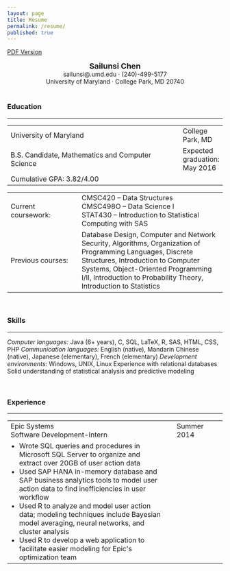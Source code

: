 ```yaml
---
layout: page
title: Resume
permalink: /resume/
published: true
---
```




<a href="{{ site.baseurl }}/assets/Sailunsi Chen Resume Updated.pdf">PDF Version</a>

<div style = "text-align:center">
<span style="font-weight:bold; font-size:18px">Sailunsi Chen</span>
<br />
sailunsi@.umd.edu &middot; (240)-499-5177
<br />
University of Maryland &middot; College Park, MD 20740
</div>

<br />

### Education
<hr />

<table>
  <tbody>
    <tr>
      <td>University of Maryland</td>
      <td>College Park, MD</td>
    </tr>
    <tr>
      <td style="width:500px">B.S. Candidate, Mathematics and Computer Science</td>
      <td>Expected graduation: May 2016</td>
    </tr>
    <tr>
      <td>Cumulative GPA: 3.82/4.00</td>
      <td> </td>
    </tr>
  </tbody>
</table>

<table>
  <tbody>
    <tr>
      <td style="width:150px">Current coursework:</td>
      <td><ul style="list-style:none;margin:0;padding:0"><li>CMSC420 – Data Structures</li><li>CMSC498O – Data Science I</li><li>STAT430 – Introduction to Statistical Computing with SAS</li></ul></td>
    </tr>
    <tr>
      <td>Previous courses:</td>
      <td>Database Design, Computer and Network Security, Algorithms, Organization of Programming Languages, Discrete Structures, Introduction to Computer Systems, Object-Oriented Programming I/II, Introduction to Probability Theory, Introduction to Statistics</td>
    </tr>
  </tbody>
</table>

&nbsp;

### Skills
<hr />

<p style="margin:0;padding:0">
<i>Computer languages:</i> Java (6+ years), C, SQL, LaTeX, R, SAS, HTML, CSS, PHP
<i>Communication languages:</i> English (native), Mandarin Chinese (native), Japanese (elementary), French (elementary)
<i>Development environments:</i> Windows, UNIX, Linux
Experience with relational databases
Solid understanding of statistical analysis and predictive modeling
</p>

&nbsp;

### Experience
<hr />

<table>
  <tbody>
    <tr>
      <td>
      Epic Systems
      <br />
      Software Development-Intern
      </td>
      <td style="width:100px">Summer 2014</td>
    </tr>
    <tr>
      <td ><ul style="margin:0 20px;padding:0"><li>Wrote SQL queries and procedures in Microsoft SQL Server to organize and extract over 20GB of user action data</li><li>Used SAP HANA in-memory database and SAP business analytics tools to model user action data to find inefficiencies in user workflow</li><li>Used R to analyze and model user action data; modeling techniques include Bayesian model averaging, neural networks, and cluster analysis</li><li>Used R to develop a web application to facilitate easier modeling for Epic's optimization team</li></ul></td>
    </tr>
  </tbody>
</table>
